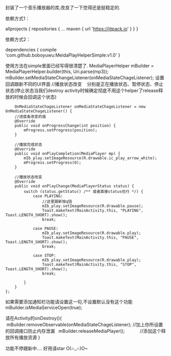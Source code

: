 封装了一个音乐播放器的库,改良了一下觉得还是挺稳定的.


依赖方式1：

  allprojects {
		repositories {
			...
			maven { url 'https://jitpack.io' }
		}
	    }
 
 依赖方式2：
 
 dependencies {
	        compile 'com.github.boboyuwu:MeidaPlayHelperSimple:v1.0'
	}
 
 
使用方法在simple里面已经写得很清楚了.
MediaPlayerHelper mBuilder = MediaPlayerHelper.builder(this, Uri.parse(mp3));
mBuilder.setMediaStateChangeListener(onMediaStateChageListener);
设置回调跟新不同的UI界面
 //播放状态改变    分别是正在播放状态、暂停状态、停止状态(停止状态当我们destroy activity时候确定彻底不用这个helper了release释放的时候会回调这个状态)
        
        
        OnMediaStateChageListener onMediaStateChageListener = new OnMediaStateChageListener() {
        //进度条改变的值
        @Override
        public void onProgressChange(int position) {
            mProgress.setProgress(position);
        }

        //播放完成状态
        @Override
        public void onPlayCompletion(MediaPlayer mp) {
            mIb_play.setImageResource(R.drawable.ic_play_arrow_white);
            mProgress.setProgress(0);
        }

        //播放状态改变
        @Override
        public void onPlayChange(MediaPlayerStatus status) {
            switch (status.getStatu() /** 或者直接status也行 */) {
                case PLAYING:
                    //这里跟新按q钮
                    mIb_play.setImageResource(R.drawable.pause);
                    Toast.makeText(MainActivity.this, "PLAYING", Toast.LENGTH_SHORT).show();
                    break;

                case PAUSE:
                    mIb_play.setImageResource(R.drawable.play);
                    Toast.makeText(MainActivity.this, "PAUSE", Toast.LENGTH_SHORT).show();
                    break;

                case STOP:
                    mIb_play.setImageResource(R.drawable.play);
                    Toast.makeText(MainActivity.this, "STOP", Toast.LENGTH_SHORT).show();
                    break;

            }
        }
    };
 
如果需要添加通知栏功能请设置这一句,不设置默认没有这个功能
mBuilder.isMediaServiceOpen(true);


请在Activity的onDestroy(){  
    mBuilder.removeObservable(onMediaStateChageListener);    //加上你所设置的回调接口防止内存泄漏
    mBuilder.releaseMediaPlayer();            //添加这个释放所有播放资源
}

功能不停跟新中....
好用请star O(∩_∩)O~

